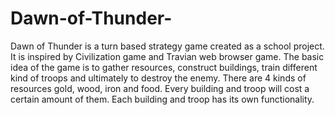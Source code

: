 # Dawn-of-Thunder-

Dawn of Thunder is a turn based strategy game created as a school project. It is inspired by Civilization game and 
Travian web browser game. The basic idea of the game is to gather resources, construct buildings, train different kind of troops and 
ultimately to destroy the enemy. There are 4 kinds of resources gold, wood, iron and food. Every building and troop will cost a 
certain amount of them. Each building and troop has its own functionality.

